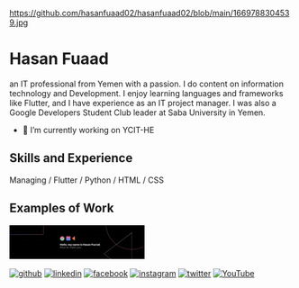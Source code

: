 https://github.com/hasanfuaad02/hasanfuaad02/blob/main/1669788304539.jpg


# Hasan Fuaad
an IT professional from Yemen with a passion. I do content on information technology and Development. I enjoy learning languages and frameworks like Flutter, and I have experience as an IT project manager. I was also a Google Developers Student Club leader at Saba University in Yemen. 
- 🔭 I’m currently working on YCIT-HE


## Skills and Experience 
 Managing / Flutter / Python / HTML / CSS
 
## Examples of Work
<img src="https://github.com/hasanfuaad02/hasanfuaad02/blob/main/1669788304539.jpg" width="240" >


[<img src='https://cdn.jsdelivr.net/npm/simple-icons@3.0.1/icons/github.svg' alt='github' height='40'>](https://github.com/hasanfuaad02)  [<img src='https://cdn.jsdelivr.net/npm/simple-icons@3.0.1/icons/linkedin.svg' alt='linkedin' height='40'>](https://www.linkedin.com/in/hasan-fua-ad/)  [<img src='https://cdn.jsdelivr.net/npm/simple-icons@3.0.1/icons/facebook.svg' alt='facebook' height='40'>](https://www.facebook.com/hasan.fuaad)  [<img src='https://cdn.jsdelivr.net/npm/simple-icons@3.0.1/icons/instagram.svg' alt='instagram' height='40'>](https://www.instagram.com/hasan_fuaad/)  [<img src='https://cdn.jsdelivr.net/npm/simple-icons@3.0.1/icons/twitter.svg' alt='twitter' height='40'>](https://twitter.com/@hasan_fuaad02)  [<img src='https://cdn.jsdelivr.net/npm/simple-icons@3.0.1/icons/youtube.svg' alt='YouTube' height='40'>](https://www.youtube.com/channel/@hasanfuaad)  

